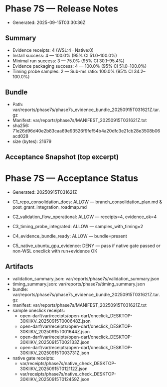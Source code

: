 # Phase 7S — Release Notes

- Generated: 2025-09-15T03:30:36Z

## Summary
- Evidence receipts: 4 (WSL:4 · Native:0)
- Install success: 4 — 100.0% (95% CI 51.0–100.0%)
- Minimal run success: 3 — 75.0% (95% CI 30.1–95.4%)
- Evidence packaging success: 4 — 100.0% (95% CI 51.0–100.0%)
- Timing probe samples: 2 — Sub-ms ratio: 100.0% (95% CI 34.2–100.0%)

## Bundle
- Path: var/reports/phase7s/phase7s_evidence_bundle_20250915T031621Z.tar.gz
- Manifest: var/reports/phase7s/MANIFEST_20250915T031621Z.txt
- sha256: 71e26d96d40e2b83caa69e93526f9fef54b4a20dfc3e21cb28e3508b06acd028
- size (bytes): 21679

## Acceptance Snapshot (top excerpt)
# Phase 7S — Acceptance Status

- Generated: 20250915T031621Z

- C1_repo_consolidation_docs: ALLOW — branch_consolidation_plan.md & post_grant_integration_roadmap.md
- C2_validation_flow_operational: ALLOW — receipts=4, evidence_ok=4
- C3_timing_probe_integrated: ALLOW — samples_with_timing=2
- C4_evidence_bundle_ready: ALLOW — bundle=present
- C5_native_ubuntu_gpu_evidence: DENY — pass if native gate passed or non-WSL oneclick with run+evidence OK

## Artifacts

- validation_summary.json: var/reports/phase7s/validation_summary.json
- timing_summary.json: var/reports/phase7s/timing_summary.json
- bundle: var/reports/phase7s/phase7s_evidence_bundle_20250915T031621Z.tar.gz
- manifest: var/reports/phase7s/MANIFEST_20250915T031621Z.txt
- sample oneclick receipts:
  - open-darf/var/receipts/open-darf/oneclick_DESKTOP-30KIIKV_20250915T000648Z.json
  - open-darf/var/receipts/open-darf/oneclick_DESKTOP-30KIIKV_20250915T001644Z.json
  - open-darf/var/receipts/open-darf/oneclick_DESKTOP-30KIIKV_20250915T002133Z.json
  - open-darf/var/receipts/open-darf/oneclick_DESKTOP-30KIIKV_20250915T003731Z.json
- native gate receipts:
  - var/receipts/phase7s/native_check_DESKTOP-30KIIKV_20250915T012112Z.json
  - var/receipts/phase7s/native_check_DESKTOP-30KIIKV_20250915T012459Z.json

